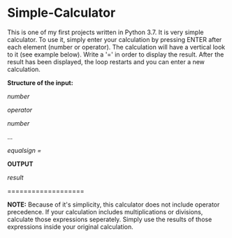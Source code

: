 # Simple-Calculator

This is one of my first projects written in Python 3.7.
It is very simple calculator. To use it, simply enter 
your calculation by pressing ENTER after each element (number or operator).
The calculation will have a vertical look to it (see example below).
Write a '=' in order to display the result. After the result has been displayed,
the loop restarts and you can enter a new calculation.

<b>Structure of the input:</b>

<em>number</em>

<em>operator</em>

<em>number</em>

...

<em>equalsign = </em>

<b>OUTPUT</b>

<em>result </em>

===================

<b>NOTE:</b> Because of it's simplicity, this calculator does not include operator precedence.
If your calculation includes multiplications or divisions, calculate those expressions seperately. Simply
use the results of those expressions inside your original calculation.






